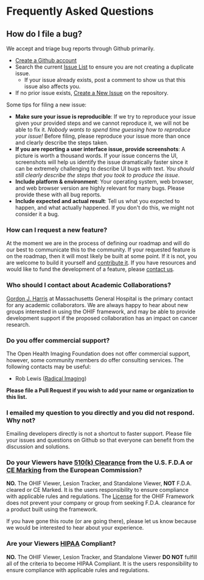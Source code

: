 # Frequently Asked Questions

## How do I file a bug?

We accept and triage bug reports through Github primarily.

- [Create a Github account](https://github.com/join)
- Search the current [Issue List](https://github.com/OHIF/Viewers/issues) to
  ensure you are not creating a duplicate issue.
  - If your issue already exists, post a comment to show us that this issue also
    affects you.
- If no prior issue exists,
  [Create a New Issue](https://github.com/OHIF/Viewers/issues/new) on the
  repository.

Some tips for filing a new issue:

- **Make sure your issue is reproducible**: If we try to reproduce your issue
  given your provided steps and we cannot reproduce it, we will not be able to
  fix it. _Nobody wants to spend time guessing how to reproduce your issue!_
  Before filing, please reproduce your issue more than once and clearly describe
  the steps taken.
- **If you are reporting a user interface issue, provide screenshots**: A
  picture is worth a thousand words. If your issue concerns the UI, screenshots
  will help us identify the issue dramatically faster since it can be extremely
  challenging to describe UI bugs with text. _You should still clearly describe
  the steps that you took to produce the issue_.
- **Include platform & environment**: Your operating system, web browser, and
  web browser version are highly relevant for many bugs. Please provide these
  with all bug reports.
- **Include expected and actual result**: Tell us what you expected to happen,
  and what actually happened. If you don't do this, we might not consider it a
  bug.

### How can I request a new feature?

At the moment we are in the process of defining our roadmap and will do our best
to communicate this to the community. If your requested feature is on the
roadmap, then it will most likely be built at some point. If it is not, you are
welcome to build it yourself and [contribute it](contributing.md). If you have
resources and would like to fund the development of a feature, please
[contact us](http://www.ohif.org).

### Who should I contact about Academic Collaborations?

[Gordon J. Harris](http://www.dfhcc.harvard.edu/insider/member-detail/member/gordon-j-harris-phd/)
at Massachusetts General Hospital is the primary contact for any academic
collaborators. We are always happy to hear about new groups interested in using
the OHIF framework, and may be able to provide development support if the
proposed collaboration has an impact on cancer research.

### Do you offer commercial support?

The Open Health Imaging Foundation does not offer commercial support, however,
some community members do offer consulting services. The following contacts may
be useful:

- Rob Lewis ([Radical Imaging](http://radicalimaging.com/))

**Please file a Pull Request if you wish to add your name or organization to
this list.**

### I emailed my question to you directly and you did not respond. Why not?

Emailing developers directly is not a shortcut to faster support. Please file
your issues and questions on Github so that everyone can benefit from the
discussion and solutions.

### Do your Viewers have [510(k) Clearance][501k-clearance] from the U.S. F.D.A or [CE Marking][ce-marking] from the European Commission?

**NO.** The OHIF Viewer, Lesion Tracker, and Standalone Viewer, **NOT** F.D.A.
cleared or CE Marked. It is the users responsibility to ensure compliance with
applicable rules and regulations. The
[License](https://github.com/OHIF/Viewers/blob/master/LICENSE) for the OHIF
Framework does not prevent your company or group from seeking F.D.A. clearance
for a product built using the framework.

If you have gone this route (or are going there), please let us know because we
would be interested to hear about your experience.

### Are your Viewers [HIPAA][hipaa] Compliant?

**NO.** The OHIF Viewer, Lesion Tracker, and Standalone Viewer **DO NOT**
fulfill all of the criteria to become HIPAA Compliant. It is the users
responsibility to ensure compliance with applicable rules and regulations.

<!--
  Links
  -->

<!-- prettier-ignore-start -->
[501k-clearance]: https://www.fda.gov/MedicalDevices/DeviceRegulationandGuidance/HowtoMarketYourDevice/PremarketSubmissions/PremarketNotification510k/
[ce-marking]: https://ec.europa.eu/growth/single-market/ce-marking_en
[hipaa]: https://en.wikipedia.org/wiki/Health_Insurance_Portability_and_Accountability_Act
<!-- prettier-ignore-end -->
